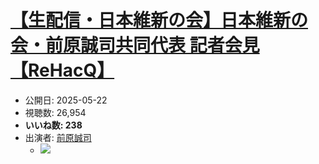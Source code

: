 # [【生配信・日本維新の会】日本維新の会・前原誠司共同代表 記者会見【ReHacQ】](https://www.youtube.com/watch?v=yjjlYn1xuEk)
-   公開日: 2025-05-22
-   視聴数: 26,954
-   **いいね数: 238**
-   出演者: [前原誠司](/rehacq_fan/people/前原誠司 "wikilink")
    - [![](https://img.youtube.com/vi/yjjlYn1xuEk/hqdefault.jpg)](https://www.youtube.com/watch?v=yjjlYn1xuEk)
